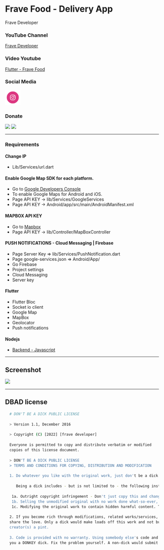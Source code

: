 # Frave Food - Delivery App

Frave Developer

### YouTube Channel
[Frave Developer](https://cutt.ly/pckBg9D)

### Video Youtube
[Flutter - Frave Food](https://youtu.be/KmJEB5Dfam0)

### Social Media
<a href="https://www.instagram.com/frave_developer"><img src="https://github.com/aritraroy/social-icons/blob/master/instagram-icon.png?raw=true" width="50"></a>

### Donate
<a href="https://www.buymeacoffee.com/frave"><img src="https://cdn.buymeacoffee.com/buttons/v2/default-yellow.png" width="170"></a>
<a href="https://www.paypal.me/Fpereza"><img src="https://cdn.svgporn.com/logos/paypal.svg" width="50"></a>

---
### Requirements

#### Change IP
- Lib/Services/url.dart

#### Enable Google Map SDK for each platform.
- Go to [Google Developers Console](https://console.cloud.google.com)
- To enable Google Maps for Android and iOS.
- Page API KEY -> lib/Services/GoogleServices
- Page API KEY -> Android/app/src/main/AndroidManifest.xml

#### MAPBOX API KEY
- Go to [Mapbox](https://www.mapbox.com/)
- Page API KEY -> lib/Controller/MapBoxController

#### PUSH NOTIFICATIONS - Cloud Messaging | Firebase
- Page Server Key => lib/Services/PushNotification.dart
- Page google-services.json => Android/App/
- Go Firebase
- Project settings
- Cloud Messaging
- Server key

#### Flutter
- Flutter Bloc 
- Socket io client
- Google Map
- MapBox
- Geolocator
- Push notifications

#### Nodejs
- [Backend - Javascript](https://github.com/Frave07/Backend-Delivery-App-Flutter)


---

## Screenshot

<img src="https://github.com/Frave07/Flutter-Delivery-App/blob/main/screenshot/Delivery-Food-Brinning.png" />

---

## DBAD license

```sh
  # DON'T BE A DICK PUBLIC LICENSE

  > Version 1.1, December 2016

  > Copyright (C) [2022] [frave developer]

  Everyone is permitted to copy and distribute verbatim or modified
  copies of this license document.

  > DON'T BE A DICK PUBLIC LICENSE
  > TERMS AND CONDITIONS FOR COPYING, DISTRIBUTION AND MODIFICATION

  1. Do whatever you like with the original work, just don't be a dick.

     Being a dick includes - but is not limited to - the following instances:

   1a. Outright copyright infringement - Don't just copy this and change the name.
   1b. Selling the unmodified original with no work done what-so-ever, that's REALLY being a dick.
   1c. Modifying the original work to contain hidden harmful content. That would make you a PROPER dick.

  2. If you become rich through modifications, related works/services, or supporting the original work,
  share the love. Only a dick would make loads off this work and not buy the original work's
  creator(s) a pint.

  3. Code is provided with no warranty. Using somebody else's code and bitching when it goes wrong makes
  you a DONKEY dick. Fix the problem yourself. A non-dick would submit the fix back.
```
